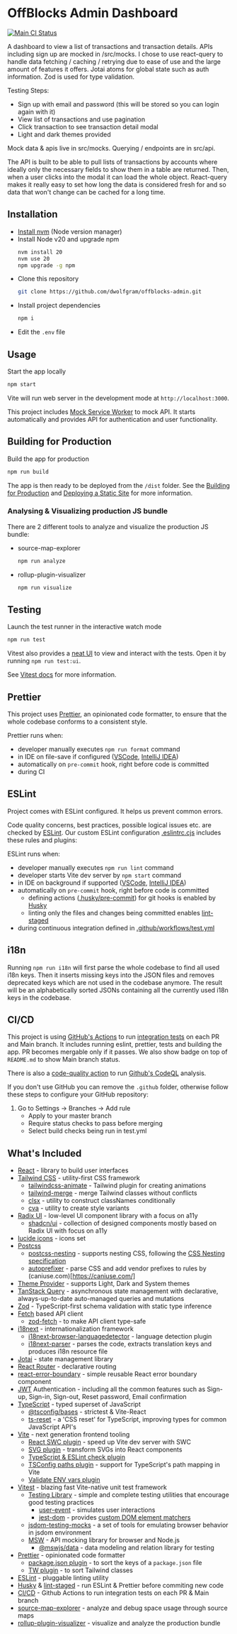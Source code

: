 # OffBlocks Admin Dashboard

[![Main CI Status](https://github.com/dwolfgram/offblocks-admin/actions/workflows/test.yml/badge.svg?branch=master)](https://github.com/dwolfgram/offblocks-admin/actions?query=workflow:test+branch:master)

A dashboard to view a list of transactions and transaction details. APIs including sign up are mocked in /src/mocks. I chose to use react-query to handle data fetching / caching / retrying due to ease of use and the large amount of features it offers. Jotai atoms for global state such as auth information. Zod is used for type validation.

Testing Steps:

- Sign up with email and password (this will be stored so you can login again with it)
- View list of transactions and use pagination
- Click transaction to see transaction detail modal
- Light and dark themes provided

Mock data & apis live in src/mocks.
Querying / endpoints are in src/api.

The API is built to be able to pull lists of transactions by accounts where ideally only the necessary fields to show them in a table are returned. Then, when
a user clicks into the modal it can load the whole object. React-query makes it really easy to set how long the data is considered fresh for and so data that won't change can be cached for a long time.

## Installation

- [Install nvm](https://github.com/nvm-sh/nvm) (Node version manager)
- Install Node v20 and upgrade npm
  ```bash
  nvm install 20
  nvm use 20
  npm upgrade -g npm
  ```
- Clone this repository
  ```bash
  git clone https://github.com/dwolfgram/offblocks-admin.git
  ```
- Install project dependencies
  ```bash
  npm i
  ```
- Edit the `.env` file

## Usage

Start the app locally

```bash
npm start
```

Vite will run web server in the development mode at `http://localhost:3000`.

This project includes [Mock Service Worker](https://mswjs.io/) to mock API. It starts automatically and provides API for authentication and user functionality.

## Building for Production

Build the app for production

```bash
npm run build
```

The app is then ready to be deployed from the `/dist` folder. See the [Building for Production](https://vitejs.dev/guide/build.html#browser-compatibility) and [Deploying a Static Site](https://vitejs.dev/guide/static-deploy.html) for more information.

### Analysing & Visualizing production JS bundle

There are 2 different tools to analyze and visualize the production JS bundle:

- source-map-explorer
  ```bash
  npm run analyze
  ```
- rollup-plugin-visualizer
  ```bash
  npm run visualize
  ```

## Testing

Launch the test runner in the interactive watch mode

```bash
npm run test
```

Vitest also provides a [neat UI](https://vitest.dev/guide/ui.html) to view and interact with the tests. Open it by running `npm run test:ui`.

See [Vitest docs](https://vitest.dev/) for more information.

## Prettier

This project uses [Prettier](https://prettier.io/), an opinionated code formatter, to ensure that the whole codebase conforms to a consistent style.

Prettier runs when:

- developer manually executes `npm run format` command
- in IDE on file-save if configured ([VSCode](https://github.com/prettier/prettier-vscode), [IntelliJ IDEA](https://prettier.io/docs/en/webstorm.html))
- automatically on `pre-commit` hook, right before code is committed
- during CI

## ESLint

Project comes with ESLint configured. It helps us prevent common errors.

Code quality concerns, best practices, possible logical issues etc. are checked by [ESLint](https://eslint.org/docs/latest/user-guide/). Our custom ESLint configuration [.eslintrc.cjs](./.eslintrc.cjs) includes these rules and plugins:

ESLint runs when:

- developer manually executes `npm run lint` command
- developer starts Vite dev server by `npm start` command
- in IDE on background if supported ([VSCode](https://marketplace.visualstudio.com/items?itemName=dbaeumer.vscode-eslint), [IntelliJ IDEA](https://www.jetbrains.com/help/webstorm/eslint.html))
- automatically on `pre-commit` hook, right before code is committed
  - defining actions ([.husky/pre-commit](./.husky/pre-commit)) for git hooks is enabled by [Husky](https://github.com/typicode/husky)
  - linting only the files and changes being committed enables [lint-staged](https://github.com/lint-staged/lint-staged)
- during continuous integration defined in [.github/workflows/test.yml](./.github/workflows/test.yml)

## i18n

Running `npm run i18n` will first parse the whole codebase to find all used i18n keys. Then it inserts missing keys into the JSON files and removes deprecated keys which are not used in the codebase anymore. The result will be an alphabetically sorted JSONs containing all the currently used i18n keys in the codebase.

## CI/CD

This project is using [GitHub's Actions](https://github.com/features/actions) to run [integration tests](.github/workflows/test.yml) on each PR and Main branch. It includes running eslint, prettier, tests and building the app. PR becomes mergable only if it passes. We also show badge on top of `README.md` to show Main branch status.

There is also a [code-quality action](.github/workflows/codeql-analysis.yml) to run [Github's CodeQL](https://codeql.github.com/) analysis.

If you don't use GitHub you can remove the `.github` folder, otherwise follow these steps to configure your GitHub repository:

1. Go to Settings -> Branches -> Add rule
   - Apply to your master branch
   - Require status checks to pass before merging
   - Select build checks being run in test.yml

## What's Included

- [React](https://react.dev/) - library to build user interfaces
- [Tailwind CSS](https://tailwindcss.com/docs) - utility-first CSS framework
  - [tailwindcss-animate](https://github.com/jamiebuilds/tailwindcss-animate) - Tailwind plugin for creating animations
  - [tailwind-merge](https://github.com/dcastil/tailwind-merge) - merge Tailwind classes without conflicts
  - [clsx](https://github.com/lukeed/clsx) - utility to construct classNames conditionally
  - [cva](https://github.com/joe-bell/cva) - utility to create style variants
- [Radix UI](https://www.radix-ui.com/primitives) - low-level UI component library with a focus on a11y
  - [shadcn/ui](https://ui.shadcn.com/) - collection of designed components mostly based on Radix UI with focus on a11y
- [lucide icons](https://lucide.dev/) - icons set
- [Postcss](https://github.com/postcss/postcss)
  - [postcss-nesting](https://github.com/csstools/postcss-plugins/tree/main/plugins/postcss-nesting) - supports nesting CSS, following the [CSS Nesting specification](https://developer.mozilla.org/en-US/docs/Web/CSS/CSS_nesting)
  - [autoprefixer](https://github.com/postcss/autoprefixer) - parse CSS and add vendor prefixes to rules by (caniuse.com)[https://caniuse.com/]
- [Theme Provider](./src/app/providers/Theme.tsx) - supports Light, Dark and System themes
- [TanStack Query](https://tanstack.com/query/) - asynchronous state management with declarative, always-up-to-date auto-managed queries and mutations
- [Zod](https://github.com/colinhacks/zod) - TypeScript-first schema validation with static type inference
- [Fetch](https://developer.mozilla.org/en-US/docs/Web/API/Fetch_API) based API client
  - [zod-fetch](https://github.com/mattpocock/zod-fetch) - to make API client type-safe
- [i18next](https://www.i18next.com/) - internationalization framework
  - [i18next-browser-languagedetector](https://github.com/i18next/i18next-browser-languageDetector) - language detection plugin
  - [i18next-parser](https://github.com/i18next/i18next-parser) - parses the code, extracts translation keys and produces i18n resource file
- [Jotai](https://jotai.org/) - state management library
- [React Router](https://reactrouter.com/) - declarative routing
- [react-error-boundary](https://github.com/bvaughn/react-error-boundary) - simple reusable React error boundary component
- [JWT](https://jwt.io/) Authentication - including all the common features such as Sign-up, Sign-in, Sign-out, Reset password, Email confirmation
- [TypeScript](https://www.typescriptlang.org/) - typed superset of JavaScript
  - [@tsconfig/bases](https://github.com/tsconfig/bases) - strictest & Vite-React
  - [ts-reset](https://github.com/total-typescript/ts-reset) - a 'CSS reset' for TypeScript, improving types for common JavaScript API's
- [Vite](https://vitejs.dev/) - next generation frontend tooling
  - [React SWC plugin](https://github.com/vitejs/vite-plugin-react-swc) - speed up Vite dev server with SWC
  - [SVG plugin](https://github.com/pd4d10/vite-plugin-svgr) - transform SVGs into React components
  - [TypeScript & ESLint check plugin](https://vite-plugin-checker.netlify.app)
  - [TSConfig paths plugin](https://github.com/aleclarson/vite-tsconfig-paths) - support for TypeScript's path mapping in Vite
  - [Validate ENV vars plugin](https://github.com/Julien-R44/vite-plugin-validate-env)
- [Vitest](https://vitest.dev/) - blazing fast Vite-native unit test framework
  - [Testing Library](https://testing-library.com/) - simple and complete testing utilities that encourage good testing practices
    - [user-event](https://testing-library.com/docs/user-event/intro/) - simulates user interactions
    - [jest-dom](https://testing-library.com/docs/ecosystem-jest-dom/) - provides [custom DOM element matchers](https://github.com/testing-library/jest-dom#custom-matchers)
  - [jsdom-testing-mocks](https://github.com/trurl-master/jsdom-testing-mocks) - a set of tools for emulating browser behavior in jsdom environment
  - [MSW](https://mswjs.io/) - API mocking library for browser and Node.js
    - [@mswjs/data](https://github.com/mswjs/data) - data modeling and relation library for testing
- [Prettier](https://prettier.io/) - opinionated code formatter
  - [package.json plugin](https://github.com/matzkoh/prettier-plugin-packagejson) - to sort the keys of a `package.json` file
  - [TW plugin](https://github.com/tailwindlabs/prettier-plugin-tailwindcss) - to sort Tailwind classes
- [ESLint](https://eslint.org/) - pluggable linting utility
- [Husky](https://github.com/typicode/husky) & [lint-staged](https://github.com/okonet/lint-staged) - run ESLint & Prettier before commiting new code
- [CI/CD](https://github.com/features/actions) - Github Actions to run integration tests on each PR & Main branch
- [source-map-explorer](https://github.com/danvk/source-map-explorer) - analyze and debug space usage through source maps
- [rollup-plugin-visualizer](https://github.com/btd/rollup-plugin-visualizer) - visualize and analyze the production bundle
